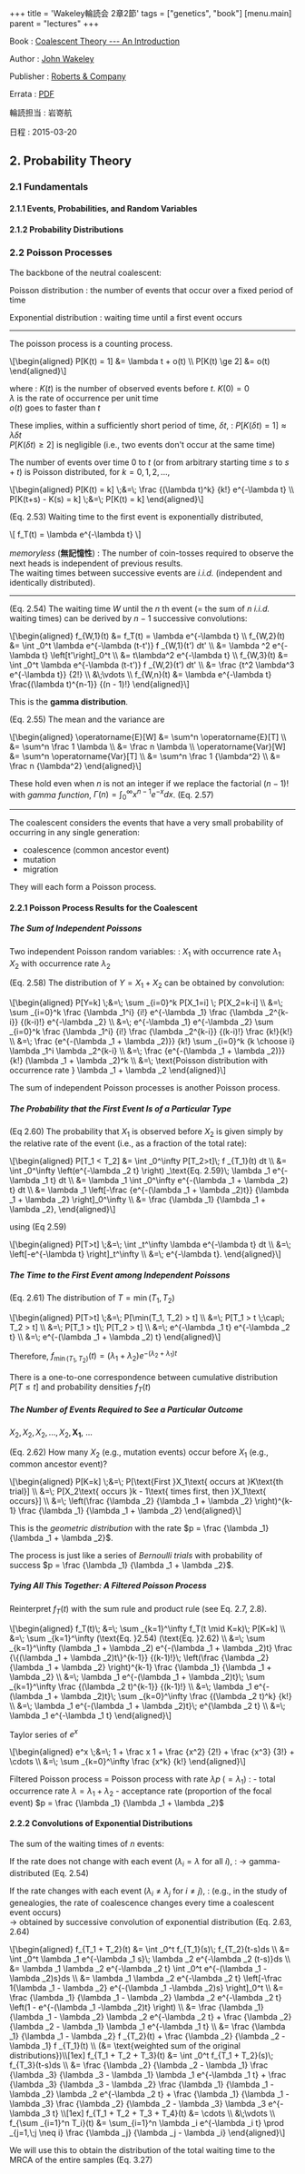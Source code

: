 +++
title = 'Wakeley輪読会 2章2節'
tags = ["genetics", "book"]
[menu.main]
  parent = "lectures"
+++

Book
:   [Coalescent Theory --- An Introduction](https://www.amazon.co.jp/dp/0974707759?&linkCode=ll1&tag=heavywatal-22&linkId=a938e9af55ab8c42f36704afa4824abb)

Author
:   [John Wakeley](http://www.oeb.harvard.edu/faculty/wakeley/wakeleylab.htm)

Publisher
:   [Roberts & Company](http://www.roberts-publishers.com/authors/wakeley-john/coalescent-theory.html)

Errata
:   [PDF](http://www.oeb.harvard.edu/faculty/wakeley/John/Reprints/CorrectionsWakeleyFall2010.pdf)

輪読担当
:   岩嵜航

日程
:   2015-03-20

## 2. Probability Theory

### 2.1 Fundamentals

#### 2.1.1 Events, Probabilities, and Random Variables

#### 2.1.2 Probability Distributions

### 2.2 Poisson Processes

The backbone of the neutral coalescent:

Poisson distribution
:   the number of events that occur over a fixed period of time

Exponential distribution
:   waiting time until a first event occurs

------------------------------------------------------------------------

The poisson process is a counting process.

<div>\[\begin{aligned}
P[K(t) = 1]   &= \lambda t + o(t) \\
P[K(t) \ge 2] &= o(t)
\end{aligned}\]</div>

where
:   $K(t)$ is the number of observed events before $t$. $K(0) = 0$\
    $\lambda$ is the rate of occurrence per unit time\
    $o(t)$ goes to faster than $t$

These implies, within a sufficiently short period of time, $\delta t$,
:   $P[K(\delta t) = 1] \approx \lambda \delta t$\
    $P[K(\delta t) \ge 2]$ is negligible (i.e., two events don't occur at the same time)

The number of events over time 0 to $t$
(or from arbitrary starting time $s$ to $s + t$) is Poisson distributed,
for $k = 0, 1, 2, ...$,

<div>\[\begin{aligned}
P[K(t) = k]          \;&=\; \frac {(\lambda t)^k} {k!} e^{-\lambda t} \\
P[K(t+s) - K(s) = k] \;&=\; P[K(t) = k]
\end{aligned}\]</div>

(Eq. 2.53)
Waiting time to the first event is exponentially distributed,

<div>\[
f_T(t) = \lambda e^{-\lambda t}
\]</div>

*memoryless* (**無記憶性**)
:   The number of coin-tosses required to observe the next heads is independent of previous results.\
    The waiting times between successive events are *i.i.d.* (independent and identically distributed).

------------------------------------------------------------------------

(Eq. 2.54)
The waiting time $W$ until the $n$ th event
(= the sum of $n$ *i.i.d.* waiting times)
can be derived by $n - 1$ successive convolutions:

<div>\[\begin{aligned}
f_{W,1}(t) &= f_T(t) = \lambda e^{-\lambda t} \\
f_{W,2}(t) &= \int _0^t \lambda e^{-\lambda (t-t')} f _{W,1}(t') dt' \\
           &= \lambda ^2 e^{-\lambda t} \left[t'\right]_0^t \\
           &= t\lambda^2 e^{-\lambda t} \\
f_{W,3}(t) &= \int _0^t \lambda e^{-\lambda (t-t')} f _{W,2}(t') dt' \\
           &= \frac {t^2 \lambda^3 e^{-\lambda t}} {2!} \\
           &\;\vdots \\
f_{W,n}(t) &= \lambda e^{-\lambda t} \frac{(\lambda t)^{n-1}} {(n - 1)!}
\end{aligned}\]</div>

This is the **gamma distribution**.

(Eq. 2.55)
The mean and the variance are

<div>\[\begin{aligned}
\operatorname{E}[W] &= \sum^n \operatorname{E}[T] \\
              &= \sum^n \frac 1 \lambda \\
              &= \frac n \lambda \\
\operatorname{Var}[W] &= \sum^n \operatorname{Var}[T] \\
              &= \sum^n \frac 1 {\lambda^2} \\
              &= \frac n {\lambda^2}
\end{aligned}\]</div>

These hold even when $n$ is not an integer
if we replace the factorial $(n - 1)!$ with *gamma function*,
$\Gamma(n) = \int^\infty_0 x^{n-1} e^{-x} dx$.
(Eq. 2.57)

------------------------------------------------------------------------

The coalescent considers the events
that have a very small probability of occurring in any single generation:

-   coalescence (common ancestor event)
-   mutation
-   migration

They will each form a Poisson process.

#### 2.2.1 Poisson Process Results for the Coalescent

##### The Sum of Independent Poissons

Two independent Poisson random variables:
:   $X_1$ with occurrence rate $\lambda _1$\
    $X_2$ with occurrence rate $\lambda _2$

(Eq. 2.58)
The distribution of $Y = X_1 + X_2$ can be obtained by convolution:

<div>\[\begin{aligned}
P[Y=k] \;&=\; \sum _{i=0}^k P[X_1=i] \; P[X_2=k-i] \\
         &=\; \sum _{i=0}^k \frac {\lambda _1^i} {i!} e^{-\lambda _1}
                            \frac {\lambda _2^{k-i}} {(k-i)!} e^{-\lambda _2} \\
         &=\; e^{-\lambda _1} e^{-\lambda _2}
              \sum _{i=0}^k \frac {\lambda _1^i} {i!}
                            \frac {\lambda _2^{k-i}} {(k-i)!} \frac {k!}{k!} \\
         &=\; \frac {e^{-(\lambda _1 + \lambda _2)}} {k!}
              \sum _{i=0}^k {k \choose i} \lambda _1^i \lambda _2^{k-i} \\
         &=\; \frac {e^{-(\lambda _1 + \lambda _2)}} {k!} (\lambda _1 + \lambda _2)^k \\
         &=\; \text{Poisson distribution with occurrence rate } \lambda _1 + \lambda _2
\end{aligned}\]</div>

The sum of independent Poisson processes is another Poisson process.

##### The Probability that the First Event Is of a Particular Type

(Eq 2.60)
The probability that $X_1$ is observed before $X_2$
is given simply by the relative rate of the event
(i.e., as a fraction of the total rate):

<div>\[\begin{aligned}
P[T_1 < T_2]
   &= \int _0^\infty P[T_2>t]\; f _{T_1}(t) dt \\
   &= \int _0^\infty \left(e^{-\lambda _2 t} \right) _\text{Eq. 2.59}\;
                     \lambda _1 e^{-\lambda _1 t} dt \\
   &= \lambda _1 \int _0^\infty e^{-(\lambda _1 + \lambda _2) t} dt \\
   &= \lambda _1 \left[-\frac {e^{-(\lambda _1 + \lambda _2)t}}
                             {\lambda _1 + \lambda _2} \right]_0^\infty \\
   &= \frac {\lambda _1} {\lambda _1 + \lambda _2},
\end{aligned}\]</div>

using (Eq 2.59)

<div>\[\begin{aligned}
P[T>t] \;&=\; \int _t^\infty \lambda e^{-\lambda t} dt \\
         &=\; \left[-e^{-\lambda t} \right]_t^\infty \\
         &=\; e^{-\lambda t}.
\end{aligned}\]</div>

##### The Time to the First Event among Independent Poissons

(Eq. 2.61)
The distribution of $T = \min(T_1, T_2)$

<div>\[\begin{aligned}
P[T>t] \;&=\; P[\min(T_1, T_2) > t] \\
         &=\; P[T_1 > t \;\cap\; T_2 > t] \\
         &=\; P[T_1 > t]\; P[T_2 > t] \\
         &=\; e^{-\lambda _1 t} e^{-\lambda _2 t} \\
         &=\; e^{-(\lambda _1 + \lambda _2) t}
\end{aligned}\]</div>

Therefore, $f_ {\min(T_1, T_2)}(t) = (\lambda _1 + \lambda _2) e^{-(\lambda _2 + \lambda _1)t}$

There is a one-to-one correspondence between cumulative distribution $P[T \le t]$ and probability densities $f_T(t)$

##### The Number of Events Required to See a Particular Outcome

$X_2, X_2, X_2, ..., X_2, \boldsymbol{X_1}$, ...

(Eq. 2.62)
How many $X_2$ (e.g., mutation events) occur
before $X_1$ (e.g., common ancestor event)?

<div>\[\begin{aligned}
P[K=k] \;&=\; P[\text{First }X_1\text{ occurs at }K\text{th trial}] \\
         &=\; P[X_2\text{ occurs }k - 1\text{ times first, then }X_1\text{ occurs}] \\
         &=\; \left(\frac {\lambda _2} {\lambda _1 + \lambda _2} \right)^{k-1}
                    \frac {\lambda _1} {\lambda _1 + \lambda _2}
\end{aligned}\]</div>

This is the *geometric distribution* with the rate
$p = \frac {\lambda _1} {\lambda _1 + \lambda _2}$.

The process is just like a series of *Bernoulli trials* with probability of success
$p = \frac {\lambda _1} {\lambda _1 + \lambda _2}$.

##### Tying All This Together: A Filtered Poisson Process

Reinterpret $f_T(t)$ with the sum rule and product rule
(see Eq. 2.7, 2.8).

<div>\[\begin{aligned}
f_T(t)\; &=\; \sum _{k=1}^\infty f_T(t \mid K=k)\; P[K=k] \\
         &=\; \sum _{k=1}^\infty (\text{Eq. }2.54) (\text{Eq. }2.62) \\
         &=\; \sum _{k=1}^\infty
              (\lambda _1 + \lambda _2) e^{-(\lambda _1 + \lambda _2)t}
              \frac {\{(\lambda _1 + \lambda _2)t\}^{k-1}} {(k-1)!}\;
              \left(\frac {\lambda _2} {\lambda _1 + \lambda _2} \right)^{k-1}
                    \frac {\lambda _1} {\lambda _1 + \lambda _2} \\
         &=\; \lambda _1 e^{-(\lambda _1 + \lambda _2)t}\;
              \sum _{k=1}^\infty \frac {(\lambda _2 t)^{k-1}} {(k-1)!} \\
         &=\; \lambda _1 e^{-(\lambda _1 + \lambda _2)t}\;
              \sum _{k=0}^\infty \frac {(\lambda _2 t)^k} {k!} \\
         &=\; \lambda _1 e^{-(\lambda _1 + \lambda _2)t}\; e^{\lambda _2 t} \\
         &=\; \lambda _1 e^{-\lambda _1 t}
\end{aligned}\]</div>

<div class="note">

Taylor series of $e^x$

<div>\[\begin{aligned}
e^x \;&=\; 1 + \frac x 1 + \frac {x^2} {2!} + \frac {x^3} {3!} + \cdots \\
      &=\; \sum _{k=0}^\infty \frac {x^k} {k!}
\end{aligned}\]</div>
</div>

Filtered Poisson process = Poisson process with rate $\lambda p\; (=\lambda _1)$
:   -   total occurrence rate $\lambda = \lambda _1 + \lambda _2$
    -   acceptance rate (proportion of the focal event)
        $p = \frac {\lambda _1} {\lambda _1 + \lambda _2}$

#### 2.2.2 Convolutions of Exponential Distributions

The sum of the waiting times of $n$ events:

If the rate does not change with each event ($\lambda _i = \lambda \text{ for all } i$),
:   → gamma-distributed (Eq. 2.54)

If the rate changes with each event ($\lambda _i \neq \lambda _j \text{ for } i \neq j$),
:   (e.g., in the study of genealogies, the rate of coalescence changes every time a coalescent event occurs)\
    → obtained by successive convolution of exponential distribution (Eq. 2.63, 2.64)

<div>\[\begin{aligned}
f_{T_1 + T_2}(t)
   &= \int _0^t f_{T_1}(s)\; f_{T_2}(t-s)ds \\
   &= \int _0^t \lambda _1 e^{-\lambda _1 s}\; \lambda _2 e^{-\lambda _2 (t-s)}ds \\
   &= \lambda _1 \lambda _2 e^{-\lambda _2 t} \int _0^t e^{-(\lambda _1 -\lambda _2)s}ds \\
   &= \lambda _1 \lambda _2 e^{-\lambda _2 t}
      \left[-\frac 1{\lambda _1 - \lambda _2} e^{-(\lambda _1 -\lambda _2)s} \right]_0^t \\
   &= \frac {\lambda _1} {\lambda _1 - \lambda _2} \lambda _2 e^{-\lambda _2 t}
      \left(1 - e^{-(\lambda _1 -\lambda _2)t} \right) \\
   &= \frac {\lambda _1} {\lambda _1 - \lambda _2} \lambda _2 e^{-\lambda _2 t} +
      \frac {\lambda _2} {\lambda _2 - \lambda _1} \lambda _1 e^{-\lambda _1 t} \\
   &= \frac {\lambda _1} {\lambda _1 - \lambda _2} f _{T_2}(t) +
      \frac {\lambda _2} {\lambda _2 - \lambda _1} f _{T_1}(t) \\
  (&= \text{weighted sum of the original distributions})\\[1ex]
f_{T_1 + T_2 + T_3}(t)
   &= \int _0^t f_{T_1 + T_2}(s)\; f_{T_3}(t-s)ds \\
   &= \frac {\lambda _2} {\lambda _2 - \lambda _1}
      \frac {\lambda _3} {\lambda _3 - \lambda _1} \lambda _1 e^{-\lambda _1 t} +
      \frac {\lambda _3} {\lambda _3 - \lambda _2}
      \frac {\lambda _1} {\lambda _1 - \lambda _2} \lambda _2 e^{-\lambda _2 t} +
      \frac {\lambda _1} {\lambda _1 - \lambda _3}
      \frac {\lambda _2} {\lambda _2 - \lambda _3} \lambda _3 e^{-\lambda _3 t} \\[1ex]
f_{T_1 + T_2 + T_3 + T_4}(t) &= \cdots \\
   &\;\vdots \\
f_{\sum _{i=1}^n T_i}(t)
   &= \sum_{i=1}^n \lambda _i e^{-\lambda _i t}
      \prod _{j=1,\;j \neq i} \frac {\lambda _j} {\lambda _j - \lambda _i}
\end{aligned}\]</div>

We will use this to obtain the distribution of the total waiting time
to the MRCA of the entire samples (Eq. 3.27)
